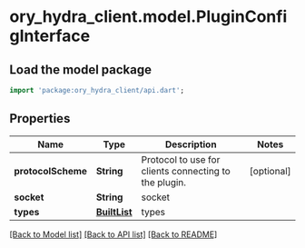 # ory_hydra_client.model.PluginConfigInterface

## Load the model package
```dart
import 'package:ory_hydra_client/api.dart';
```

## Properties
Name | Type | Description | Notes
------------ | ------------- | ------------- | -------------
**protocolScheme** | **String** | Protocol to use for clients connecting to the plugin. | [optional] 
**socket** | **String** | socket | 
**types** | [**BuiltList<PluginInterfaceType>**](PluginInterfaceType.md) | types | 

[[Back to Model list]](../README.md#documentation-for-models) [[Back to API list]](../README.md#documentation-for-api-endpoints) [[Back to README]](../README.md)


